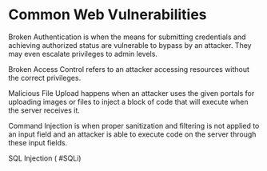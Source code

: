 # Common Web Vulnerabilities

Broken Authentication is when the means for submitting credentials and achieving authorized status are vulnerable to bypass by an attacker. They may even escalate privileges to admin levels. 

Broken Access Control refers to an attacker accessing resources without the correct privileges.

Malicious File Upload happens when an attacker uses the given portals for uploading images or files to inject a block of code that will execute when the server receives it. 

Command Injection is when proper sanitization and filtering is not applied to an input field and an attacker is able to execute code on the server through these input fields.

SQL Injection ( #SQLi) 
